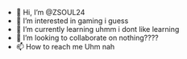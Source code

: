 - 👋 Hi, I’m @ZSOUL24
- 👀 I’m interested in gaming i guess
- 🌱 I’m currently learning uhmm i dont like learning
- 💞️ I’m looking to collaborate on nothing????
- 📫 How to reach me Uhm nah

<!---
ZSOUL24/ZSOUL24 is a ✨ special ✨ repository because its `README.md` (this file) appears on your GitHub profile.
You can click the Preview link to take a look at your changes.
--->
